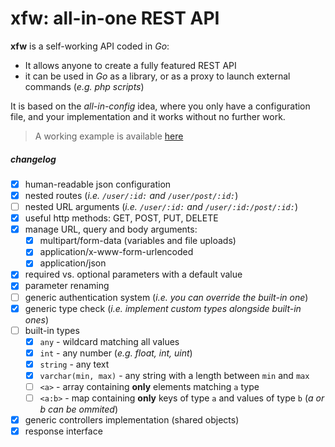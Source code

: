 # xfw: all-in-one REST API



**xfw** is a self-working API coded in *Go*:

- It allows anyone to create a fully featured REST API
- it can be used in *Go* as a library, or as a proxy to launch external commands (*e.g. php scripts*)

It is based on the *all-in-config* idea, where you only have a configuration file, and your implementation and it works without no further work.


> A working example is available [here](https://git.xdrm.io/example/gfw)


##### changelog

- [x] human-readable json configuration
- [x] nested routes (*i.e. `/user/:id:` and `/user/post/​:id:​`*)
- [ ] nested URL arguments (*i.e. `/user/:id:` and `/user/:id:/post/​:id:​`*)
- [x] useful http methods: GET, POST, PUT, DELETE
- [x] manage URL, query and body arguments:
  - [x] multipart/form-data (variables and file uploads)
  - [x] application/x-www-form-urlencoded
  - [x] application/json
- [x] required vs. optional parameters with a default value
- [x] parameter renaming
- [ ] generic authentication system (*i.e. you can override the built-in one*)
- [x] generic type check (*i.e. implement custom types alongside built-in ones*)
- [ ] built-in types
	- [x] `any` - wildcard matching all values
	- [x] `int` - any number (*e.g. float, int, uint*)
	- [x] `string` - any text
	- [x] `varchar(min, max)` - any string with a length between `min` and `max`
	- [ ] `<a>` - array containing **only** elements matching `a` type
	- [ ] `<a:b>` - map containing **only** keys of type `a` and values of type `b` (*a or b can be ommited*)
- [x] generic controllers implementation (shared objects)
- [x] response interface
